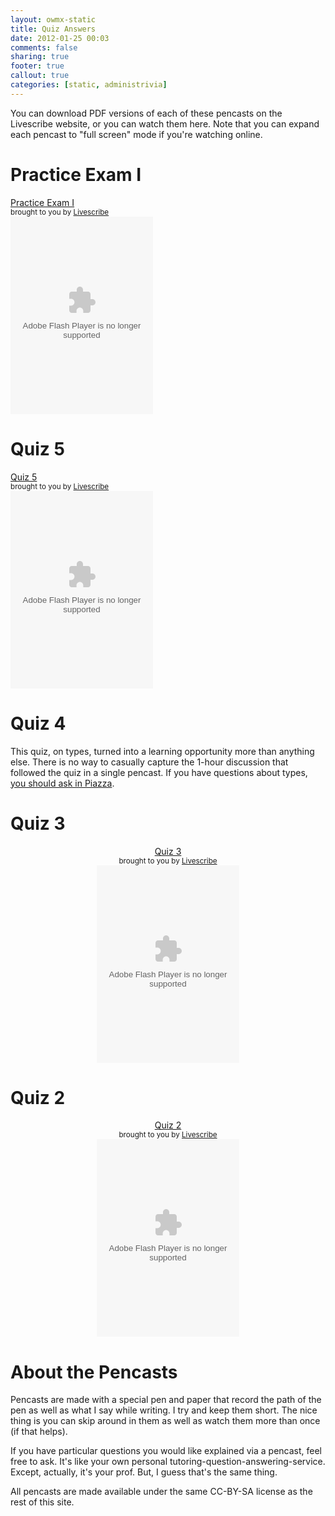 ```yaml
---
layout: owmx-static
title: Quiz Answers
date: 2012-01-25 00:03
comments: false
sharing: true
footer: true
callout: true
categories: [static, administrivia]
---
```


You can download PDF versions of each of these pencasts on the Livescribe website, or you can watch them here. Note that you can expand each pencast to "full screen" mode if you're watching online.

# Practice Exam I

<div class="pencast"><a href="http://www.livescribe.com/cgi-bin/WebObjects/LDApp.woa/wa/MLSOverviewPage?sid=FQ9R2Rtrc4RB" target="_blank">Practice Exam I</a><br /><small>brought to you by <a href="http://www.livescribe.com/" target="_blank">Livescribe</a></small><br /><object width="228" height="316"><param name="movie" value="http://www.livescribe.com/media/swf/embedPlayer.swf"></param><param name="FlashVars" value="path=http%3A//www.livescribe.com/cgi-bin/WebObjects/LDApp.woa/wa/flashXML%3Fxml%3D0000C0A8011500003A9BBA0C0000013582755439FCEEDA5E&amp;embedversion=1"></param><param name="allowFullScreen" value="true"></param><param name="allowscriptaccess" value="always"></param><embed src="http://www.livescribe.com/media/swf/embedPlayer.swf?path=http%3A//www.livescribe.com/cgi-bin/WebObjects/LDApp.woa/wa/flashXML%3Fxml%3D0000C0A8011500003A9BBA0C0000013582755439FCEEDA5E&amp;embedversion=1" type="application/x-shockwave-flash" allowscriptaccess="always" allowfullscreen="true" width="228" height="316"></embed></object></div>

# Quiz 5

<div class="pencast"><a href="http://www.livescribe.com/cgi-bin/WebObjects/LDApp.woa/wa/MLSOverviewPage?sid=VFhKvW4bXVg0" target="_blank">Quiz 5</a><br /><small>brought to you by <a href="http://www.livescribe.com/" target="_blank">Livescribe</a></small><br /><object width="228" height="316"><param name="movie" value="http://www.livescribe.com/media/swf/embedPlayer.swf"></param><param name="FlashVars" value="path=http%3A//www.livescribe.com/cgi-bin/WebObjects/LDApp.woa/wa/flashXML%3Fxml%3D0000C0A8011500003A99D60C000001358277990BB5B3A5F5&amp;embedversion=1"></param><param name="allowFullScreen" value="true"></param><param name="allowscriptaccess" value="always"></param><embed src="http://www.livescribe.com/media/swf/embedPlayer.swf?path=http%3A//www.livescribe.com/cgi-bin/WebObjects/LDApp.woa/wa/flashXML%3Fxml%3D0000C0A8011500003A99D60C000001358277990BB5B3A5F5&amp;embedversion=1" type="application/x-shockwave-flash" allowscriptaccess="always" allowfullscreen="true" width="228" height="316"></embed></object></div>

# Quiz 4

This quiz, on types, turned into a learning opportunity more than anything else. There is no way to casually capture the 1-hour discussion that followed the quiz in a single pencast. If you have questions about types, [you should ask in Piazza](http://piazza.com/class#spring2012/cmpsc195).

# Quiz 3

<div align="center" class="pencast"><a href="http://www.livescribe.com/cgi-bin/WebObjects/LDApp.woa/wa/MLSOverviewPage?sid=HvXfCmVSMGFw" target="_blank">Quiz 3</a><br /><small>brought to you by <a href="http://www.livescribe.com/" target="_blank">Livescribe</a></small><br /><object width="228" height="316"><param name="movie" value="http://www.livescribe.com/media/swf/embedPlayer.swf"></param><param name="FlashVars" value="path=http%3A//www.livescribe.com/cgi-bin/WebObjects/LDApp.woa/wa/flashXML%3Fxml%3D0000C0A8011600003A99941E000001353B658EEB392C6F5C&amp;embedversion=1"></param><param name="allowFullScreen" value="true"></param><param name="allowscriptaccess" value="always"></param><embed src="http://www.livescribe.com/media/swf/embedPlayer.swf?path=http%3A//www.livescribe.com/cgi-bin/WebObjects/LDApp.woa/wa/flashXML%3Fxml%3D0000C0A8011600003A99941E000001353B658EEB392C6F5C&amp;embedversion=1" type="application/x-shockwave-flash" allowscriptaccess="always" allowfullscreen="true" width="228" height="316"></embed></object></div>
   

# Quiz 2

<div align="center" class="pencast"><a href="http://www.livescribe.com/cgi-bin/WebObjects/LDApp.woa/wa/MLSOverviewPage?sid=9dJ5FbGhRt8l" target="_blank">Quiz 2</a><br /><small>brought to you by <a href="http://www.livescribe.com/" target="_blank">Livescribe</a></small><br /><object width="228" height="316"><param name="movie" value="http://www.livescribe.com/media/swf/embedPlayer.swf"></param><param name="FlashVars" value="path=http%3A//www.livescribe.com/cgi-bin/WebObjects/LDApp.woa/wa/flashXML%3Fxml%3D0000C0A8011800003A996C1E000001353B716F2F3BE1D0DD&amp;embedversion=1"></param><param name="allowFullScreen" value="true"></param><param name="allowscriptaccess" value="always"></param><embed src="http://www.livescribe.com/media/swf/embedPlayer.swf?path=http%3A//www.livescribe.com/cgi-bin/WebObjects/LDApp.woa/wa/flashXML%3Fxml%3D0000C0A8011800003A996C1E000001353B716F2F3BE1D0DD&amp;embedversion=1" type="application/x-shockwave-flash" allowscriptaccess="always" allowfullscreen="true" width="228" height="316"></embed></object></div>

# About the Pencasts

Pencasts are made with a special pen and paper that record the path of the pen as well as what I say while writing. I try and keep them short. The nice thing is you can skip around in them as well as watch them more than once (if that helps). 

If you have particular questions you would like explained via a pencast, feel free to ask. It's like your own personal tutoring-question-answering-service. Except, actually, it's your prof. But, I guess that's the same thing.

All pencasts are made available under the same CC-BY-SA license as the rest of this site. 
